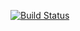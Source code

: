 [![Build Status](https://travis-ci.org/ar4ir/SleziStydenta.svg?branch=master)](https://travis-ci.org/ar4ir/SleziStydenta)

